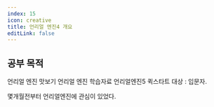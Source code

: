 ```yaml
---
index: 15
icon: creative
title: 언리얼 엔진4 개요
editLink: false
---
```


## 공부 목적
언리얼 엔진 맛보기 
언리얼 엔진 학습자료 언리얼엔진5 퀵스타트
대상 : 입문자.

몇개월전부터 언리얼엔진에 관심이 있었다. 
